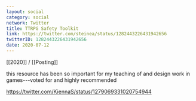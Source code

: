 ```yaml
---
layout: social
category: social
network: Twitter
title: TTRPG Safety Toolkit
link: https://twitter.com/steinea/status/1282443226431942656
twitterID: 1282443226431942656
date: 2020-07-12
---
```


[[2020]] / [[Posting]]

this resource has been so important for my teaching of and design work in games---voted for and highly recommended

<https://twitter.com/KiennaS/status/1279069331020754944>
